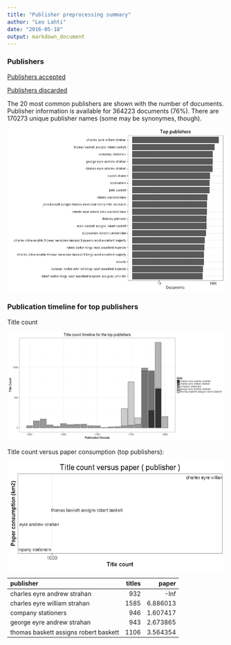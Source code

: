 ```yaml
---
title: "Publisher preprocessing summary"
author: "Leo Lahti"
date: "2016-05-18"
output: markdown_document
---
```



### Publishers

[Publishers accepted](output.tables/publisher_accepted.csv)

[Publishers discarded](output.tables/publisher_discarded.csv)



The 20 most common publishers are shown with the number of documents. Publisher information is available for 364223 documents (76%). There are 170273 unique publisher names (some may be synonymes, though).


![plot of chunk summarypublisher2](figure/summarypublisher2-1.png)

### Publication timeline for top publishers

Title count

![plot of chunk summaryTop10pubtimeline](figure/summaryTop10pubtimeline-1.png)



Title count versus paper consumption (top publishers):

![plot of chunk publishertitlespapers](figure/publishertitlespapers-1.png)

|publisher                             | titles|    paper|
|:-------------------------------------|------:|--------:|
|charles eyre andrew strahan           |    932|     -Inf|
|charles eyre william strahan          |   1585| 6.886013|
|company stationers                    |    946| 1.607417|
|george eyre andrew strahan            |    943| 2.673865|
|thomas baskett assigns robert baskett |   1106| 3.564354|
